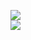 [![](https://img.shields.io/badge/Made%20With-Github%20Spray-lightgrey.svg?style=for-the-badge&logo=github)](https://github.com/Annihil/github-spray#1365)  
[![](https://i.imgur.com/2DrTn0Z.gif)](https://github.com/Annihil/github-spray)